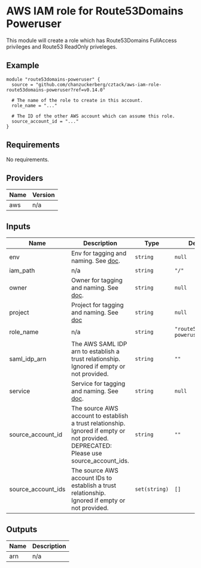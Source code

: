 # AWS IAM role for Route53Domains Poweruser

This module will create a role which has Route53Domains FullAccess privileges and Route53 ReadOnly priveleges.

## Example

```hcl
module "route53domains-poweruser" {
  source = "github.com/chanzuckerberg/cztack/aws-iam-role-route53domains-poweruser?ref=v0.14.0"

  # The name of the role to create in this account.
  role_name = "..."

  # The ID of the other AWS account which can assume this role.
  source_account_id = "..."
}

```

<!-- START -->
## Requirements

No requirements.

## Providers

| Name | Version |
|------|---------|
| aws | n/a |

## Inputs

| Name | Description | Type | Default | Required |
|------|-------------|------|---------|:--------:|
| env | Env for tagging and naming. See [doc](../README.md#consistent-tagging). | `string` | `null` | no |
| iam\_path | n/a | `string` | `"/"` | no |
| owner | Owner for tagging and naming. See [doc](../README.md#consistent-tagging). | `string` | `null` | no |
| project | Project for tagging and naming. See [doc](../README.md#consistent-tagging) | `string` | `null` | no |
| role\_name | n/a | `string` | `"route53domains-poweruser"` | no |
| saml\_idp\_arn | The AWS SAML IDP arn to establish a trust relationship. Ignored if empty or not provided. | `string` | `""` | no |
| service | Service for tagging and naming. See [doc](../README.md#consistent-tagging). | `string` | `null` | no |
| source\_account\_id | The source AWS account to establish a trust relationship. Ignored if empty or not provided. DEPRECATED: Please use source\_account\_ids. | `string` | `""` | no |
| source\_account\_ids | The source AWS account IDs to establish a trust relationship. Ignored if empty or not provided. | `set(string)` | `[]` | no |

## Outputs

| Name | Description |
|------|-------------|
| arn | n/a |

<!-- END -->
